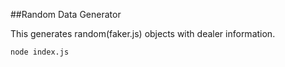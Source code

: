 ##Random Data Generator

This generates random(faker.js) objects with dealer information.

```
node index.js
```
